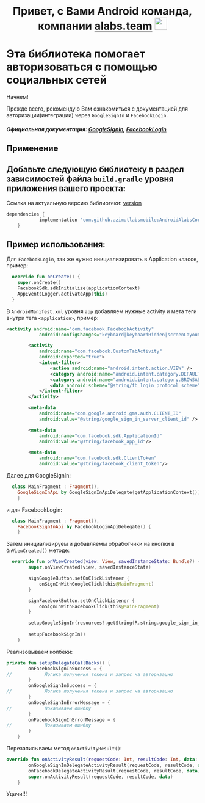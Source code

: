 <h1 align="center">Привет, с Вами Android команда, компании <a href="https://daniilshat.ru/" target="_blank">alabs.team</a>
<img src="https://github.com/blackcater/blackcater/raw/main/images/Hi.gif" height="32"/></h1>

Эта библиотека помогает авторизоваться с помощью социальных сетей
=====================
Начнем!

Прежде всего, рекомендую Вам ознакомиться с документацией для авторизации(интеграции) через ```GoogleSignIn``` и ```FacebookLogin```.

##### Официальная документация: [GoogleSignIn](https://developers.google.com/identity/sign-in/android/start-integrating?hl=ru), [FacebookLogin](https://developers.facebook.com/docs/facebook-login/android/)

Применение
---
Добавьте следующую библиотеку в раздел зависимостей файла ```build.gradle``` уровня приложения вашего проекта:
---
Ссылка на актуальную версию библиотеки: [version](https://github.com/azimutlabsmobile/AndroidAlabsCoreSocialAuth/releases)
```groovy
dependencies {
	        implementation 'com.github.azimutlabsmobile:AndroidAlabsCoreSocialAuth:$version'
	}
```

Пример использования:
-----------------------------------

Для ```FacebookLogin```, так же нужно инициализировать в Application классе, пример:
```kotlin
  override fun onCreate() {
    super.onCreate()
    FacebookSdk.sdkInitialize(applicationContext)
    AppEventsLogger.activateApp(this)
  }
```

В ```AndroidManifest.xml``` уровня ```app``` добавляем нужные activity и мета теги внутри тега ```<application>```, пример:
```xml
<activity android:name="com.facebook.FacebookActivity"
            android:configChanges="keyboard|keyboardHidden|screenLayout|screenSize|orientation" />

        <activity
            android:name="com.facebook.CustomTabActivity"
            android:exported="true">
            <intent-filter>
                <action android:name="android.intent.action.VIEW" />
                <category android:name="android.intent.category.DEFAULT" />
                <category android:name="android.intent.category.BROWSABLE" />
                <data android:scheme="@string/fb_login_protocol_scheme" />
            </intent-filter>
        </activity>

        <meta-data
            android:name="com.google.android.gms.auth.CLIENT_ID"
            android:value="@string/google_sign_in_server_client_id" />

        <meta-data
            android:name="com.facebook.sdk.ApplicationId"
            android:value="@string/facebook_app_id"/>

        <meta-data
            android:name="com.facebook.sdk.ClientToken"
            android:value="@string/facebook_client_token"/>
```

Далее для GoogleSignIn:
```kotlin
  class MainFragment : Fragment(),
    GoogleSignInApi by GoogleSignInApiDelegate(getApplicationContext()) {
    }
```

и для FacebookLogin:
```kotlin
  class MainFragment : Fragment(),
    FacebookSignInApi by FacebookLoginApiDelegate() {
    }
```

Затем инициализируем и добавляемм обработчики на кнопки в ```OnViewCreated()``` методе:
```kotlin
  override fun onViewCreated(view: View, savedInstanceState: Bundle?) {
        super.onViewCreated(view, savedInstanceState)

        signGoogleButton.setOnClickListener {
            onSignInWithGoogleClick(this@MainFragment)
        }

        signFacebookButton.setOnClickListener {
            onSignInWithFacebookClick(this@MainFragment)
        }

        setupGoogleSignIn(resources?.getString(R.string.google_sign_in_server_client_id).orEmpty())
        
        setupFacebookSignIn()
    }
```

Реализовываем колбеки:
```kotlin
private fun setupDelegateCallBacks() {
        onFacebookSignInSuccess = {
//            Логика получения токена и запрос на авторизацию
        }
        onGoogleSignInSuccess = {
//            Логика получения токена и запрос на авторизацию
        }
        onGoogleSignInErrorMessage = {
//            Показываем ошибку
        }
        onFacebookSignInErrorMessage = {
//            Показываем ошибку
        }
    }
```

Перезаписываем метод ```onActivityResult()```:
```kotlin
override fun onActivityResult(requestCode: Int, resultCode: Int, data: Intent?) {
        onGoogleSignInDelegateActivityResult(requestCode, resultCode, data) // GoogleSignIn
        onFacebookDelegateActivityResult(requestCode, resultCode, data) // FacebookLogin
        super.onActivityResult(requestCode, resultCode, data)
    }
```

Удачи!!!
